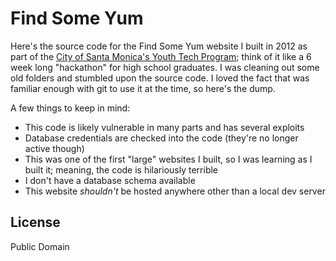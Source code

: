 # Find Some Yum

Here's the source code for the Find Some Yum website I built in 2012 as part of the [City of Santa Monica's Youth Tech Program](http://www.santamonicayouthtech.com/); think of it like a 6 week long "hackathon" for high school graduates. I was cleaning out some old folders and stumbled upon the source code. I loved the fact that was familiar enough with git to use it at the time, so here's the dump.

A few things to keep in mind:

- This code is likely vulnerable in many parts and has several exploits
- Database credentials are checked into the code (they're no longer active though)
- This was one of the first "large" websites I built, so I was learning as I built it; meaning, the code is hilariously terrible
- I don't have a database schema available
- This website *shouldn't* be hosted anywhere other than a local dev server

## License

Public Domain
